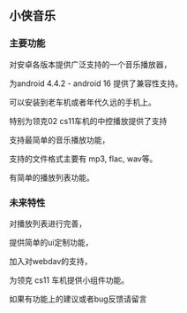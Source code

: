 ## 小侠音乐

### 主要功能

对安卓各版本提供广泛支持的一个音乐播放器，

为android 4.4.2 - android 16 提供了兼容性支持。

可以安装到老车机或者年代久远的手机上。

特别为领克02 cs11车机的中控播放提供了支持

支持最简单的音乐播放功能，

支持的文件格式主要有 mp3, flac, wav等。

有简单的播放列表功能。

### 未来特性

对播放列表进行完善，

提供简单的ui定制功能，

加入对webdav的支持，

为领克 cs11 车机提供小组件功能。

如果有功能上的建议或者bug反馈请留言
